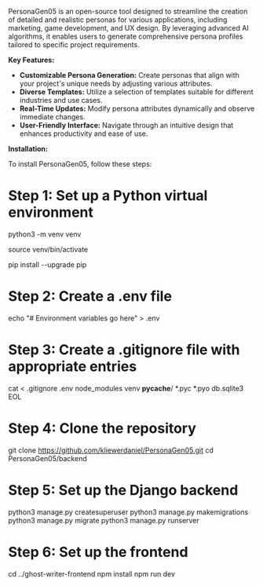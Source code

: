PersonaGen05 is an open-source tool designed to streamline the creation of detailed and realistic personas for various applications, including marketing, game development, and UX design. By leveraging advanced AI algorithms, it enables users to generate comprehensive persona profiles tailored to specific project requirements.

**Key Features:**

- **Customizable Persona Generation:** Create personas that align with your project's unique needs by adjusting various attributes.
- **Diverse Templates:** Utilize a selection of templates suitable for different industries and use cases.
- **Real-Time Updates:** Modify persona attributes dynamically and observe immediate changes.
- **User-Friendly Interface:** Navigate through an intuitive design that enhances productivity and ease of use.

**Installation:**

To install PersonaGen05, follow these steps:

# Step 1: Set up a Python virtual environment

python3 -m venv venv

source venv/bin/activate

pip install --upgrade pip

# Step 2: Create a .env file
echo "# Environment variables go here" > .env

# Step 3: Create a .gitignore file with appropriate entries
cat <<EOL > .gitignore
.env
node_modules
venv
__pycache__/
*.pyc
*.pyo
db.sqlite3
EOL

# Step 4: Clone the repository
git clone https://github.com/kliewerdaniel/PersonaGen05.git
cd PersonaGen05/backend

# Step 5: Set up the Django backend
python3 manage.py createsuperuser
python3 manage.py makemigrations
python3 manage.py migrate
python3 manage.py runserver 

# Step 6: Set up the frontend
cd ../ghost-writer-frontend
npm install
npm run dev


